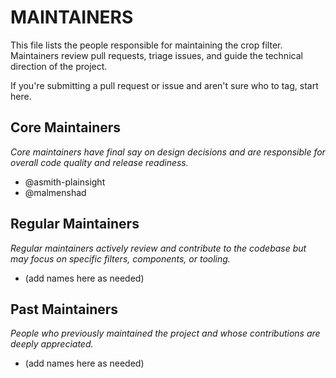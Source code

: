 # MAINTAINERS

This file lists the people responsible for maintaining the crop filter. Maintainers review pull requests, triage issues, and guide the technical direction of the project.

If you're submitting a pull request or issue and aren't sure who to tag, start here.

## Core Maintainers

*Core maintainers have final say on design decisions and are responsible for overall code quality and release readiness.*
* @asmith-plainsight
* @malmenshad

## Regular Maintainers

*Regular maintainers actively review and contribute to the codebase but may focus on specific filters, components, or tooling.*

* (add names here as needed)

## Past Maintainers

*People who previously maintained the project and whose contributions are deeply appreciated.*

* (add names here as needed)
